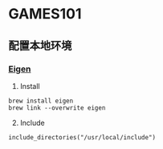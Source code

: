 # GAMES101

## 配置本地环境
### [Eigen](https://eigen.tuxfamily.org/index.php?title=Main_Page)
1. Install
```
brew install eigen
brew link --overwrite eigen
```
2. Include
```
include_directories("/usr/local/include")
```
